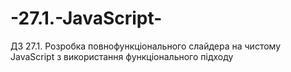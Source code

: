 # -27.1.-JavaScript-
ДЗ 27.1. Розробка повнофункціонального слайдера на чистому JavaScript з використання функціонального підходу
